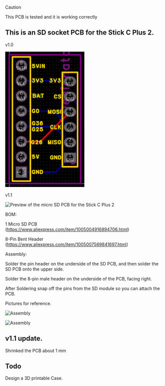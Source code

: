 > [!CAUTION]
This PCB is tested and it is working correctly

## This is an SD socket PCB for the Stick C Plus 2.

v1.0

![Preview of the micro SD PCB for the Stick C Plus 2](/Stick_C_Plus_2/M5Stick_C_Plus_2_SD_Socket/Stick_SD.png)

v1.1

![Preview of the micro SD PCB for the Stick C Plus 2](/Stick_C_Plus_2/M5Stick_C_Plus_2_SD_Socket/Stick_SD_1.1.png)

BOM:

1 Micro SD PCB (https://www.aliexpress.com/item/1005004916894706.html)

8-Pin Bent Header (https://www.aliexpress.com/item/1005007569841697.html)

Assembly:

Solder the pin header on the underside of the SD PCB, and then solder the SD PCB onto the upper side.

Solder the 8-pin male header on the underside of the PCB, facing right.

After Soldering snap off the pins from the SD module so you can attach the PCB.

Pictures for reference.

![Assembly](/Stick_C_Plus_2/M5Stick_C_Plus_2_SD_Socket/Assembly_1.jpg)

![Assembly](/Stick_C_Plus_2/M5Stick_C_Plus_2_SD_Socket/Assembly_2.jpg)

## v1.1 update.

Shrinked the PCB about 1 mm

## Todo

Design a 3D printable Case.


